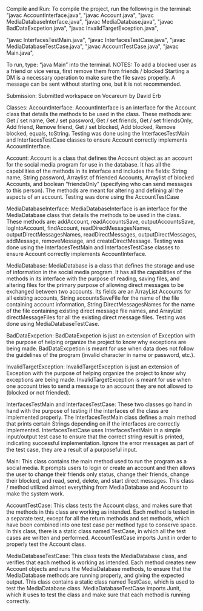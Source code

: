 Compile and Run:
To compile the project, run the following in the terminal:
"javac AccountInterface.java", 
"javac Account.java", 
"javac MediaDatabaseInterface.java", 
"javac MediaDatabase.java", 
"javac BadDataExcpetion.java", 
"javac InvalidTargetException.java", 
	
"javac InterfacesTestMain.java",
"javac InterfacesTestCase.java",
"javac MediaDatabaseTestCase.java",
"javac AccountTestCase.java",
"javac Main.java",

To run, type: “java Main” into the terminal.
NOTES: 
To add a blocked user as a friend or vice versa, first remove them from friends / blocked
Starting a DM is a necessary operation to make sure the file saves properly. A message can be sent without starting one, but it is not recommended.

Submission:
Submitted workspace on Vocareum by David Erb

Classes:
AccountInterface:
	AccountInterface is an interface for the Account class that details the methods to be used in the class. These methods are: Get / set name, Get / set password, Get / set friends, Get / set friendsOnly, Add friend, Remove friend, Get / set blocked, Add blocked, Remove blocked, equals, toString. Testing was done using the InterfacesTestMain and InterfacesTestCase classes to ensure Account correctly implements AccountInterface.

Account:
	Account is a class that defines the Account object as an account for the social media program for use in the database. It has all the capabilities of the methods in its interface and includes the fields: String name, String password, Arraylist of friended Accounts, Arraylist of blocked Accounts, and boolean “friendsOnly” (specifying who can send messages to this person). The methods are meant for altering and defining all the aspects of an account. Testing was done using the AccountTestCase

MediaDatabaseInterface:
	MediaDatabaseInterface is an interface for the MediaDatabase class that details the methods to be used in the class. These methods are: addAccount, readAccountsSave, outputAccountsSave, logIntoAccount, findAccount, readDirectMessagesNames, outputDirectMessagesNames, readDirectMessages, outputDirectMessages, addMessage, removeMessage, and createDirectMessage. Testing was done using the InterfacesTestMain and InterfacesTestCase classes to ensure Account correctly implements AccountInterface.

MediaDatabase:
	MediaDatabase is a class that defines the storage and use of information in the social media program. It has all the capabilities of the methods in its interface with the purpose of reading, saving files, and altering files for the primary purpose of allowing direct messages to be exchanged between two accounts. Its fields are an ArrayList Accounts for all existing accounts, String accountsSaveFile for the name of the file containing account information, String DirectMessagesNames for the name of the file containing existing direct message file names, and ArrayList<String> directMessageFiles for all the existing direct message files. Testing was done using MediaDatabaseTestCase.


BadDataExcpetion:
	BadDataExcpetion is just an extension of Exception with the purpose of helping organize the project to know why exceptions are being made. BadDataExcpetion is meant for use when data does not follow the guidelines of the program (invalid character in name or password, etc.).

InvalidTargetException:
		InvalidTargetException is just an extension of Exception with the purpose of helping organize the project to know why exceptions are being made. InvalidTargetException is meant for use when one account tries to send a message to an account they are not allowed to (blocked or not friended).


InterfacesTestMain and InterfacesTestCase:
	These two classes go hand in hand with the purpose of testing if the interfaces of the class are implemented properly. The InterfacesTestMain class defines a main method that prints certain Strings depending on if the interfaces are correctly implemented. InterfacesTestCase uses InterfacesTestMain in a simple input/output test case to ensure that the correct string result is printed, indicating successful implementation. Ignore the error messages as part of the test case, they are a result of a purposeful input.

Main:
	This class contains the main method used to run the program as a social media. It prompts users to login or create an account and then allows the user to change their friends only status, change their friends, change their blocked, and read, send, delete, and start direct messages. This class / method utilized almost everything from MediaDatabase and Account to make the system work.

AccountTestCase: 
	This class tests the Account class, and makes sure that the methods in this class are working as intended. Each method is tested in a separate test, except for all the return methods and set methods, which have been combined into one test case per method type to conserve space. In this class, there is a static class named TestCase, in which all the test cases are written and performed. AccountTestCase imports Junit in order to properly test the Account class.

MediaDatabaseTestCase:
	This class tests the MediaDatabase class, and verifies that each method is working as intended. Each method creates new Account objects and runs the MediaDatabase methods, to ensure that the MediaDatabase methods are running properly, and giving the expected output. This class contains a static class named TestCase, which is used to test the MediaDatabase class. MediaDatabaseTestCase imports Junit, which it uses to test the class and make sure that each method is running correctly. 
